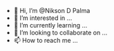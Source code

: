 - 👋 Hi, I’m @Nikson D Palma
- 👀 I’m interested in ...
- 🌱 I’m currently learning ...
- 💞️ I’m looking to collaborate on ...
- 📫 How to reach me ...

<!---
Nikson D Palma/Nikson D Palma is a ✨ special ✨ repository because its `README.md` (this file) appears on your GitHub profile.
You can click the Preview link to take a look at your changes.
--->
